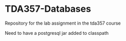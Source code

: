 # TDA357-Databases
Repository for the lab assignment in the tda357 course

Need to have a postgresql jar added to classpath
 
